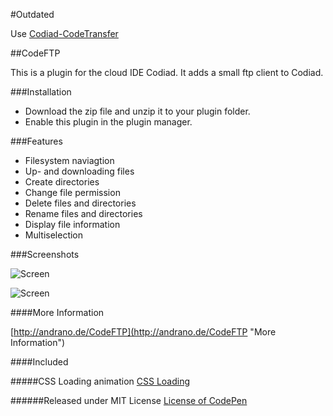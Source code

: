 #Outdated

Use [Codiad-CodeTransfer](https://github.com/Andr3as/Codiad-CodeTransfer)

##CodeFTP

This is a plugin for the cloud IDE Codiad. It adds a small ftp client to Codiad.

###Installation

- Download the zip file and unzip it to your plugin folder.
- Enable this plugin in the plugin manager.

###Features

- Filesystem naviagtion
- Up- and downloading files
- Create directories
- Change file permission
- Delete files and directories
- Rename files and directories
- Display file information
- Multiselection

###Screenshots

![Screen](http://andrano.de/CodeFTP/img/screen1.jpg "Screen")

![Screen](http://andrano.de/CodeFTP/img/screen2.jpg "Screen")

####More Information

[http://andrano.de/CodeFTP](http://andrano.de/CodeFTP "More Information")


####Included

#####CSS Loading animation
[CSS Loading](http://codepen.io/rlemon/pen/KyDgh "More Information")

######Released under MIT License
[License of CodePen](http://blog.codepen.io/legal/licensing/ "More Information")